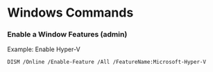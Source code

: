 # Windows Commands

### Enable a Window Features (admin)
Example: Enable Hyper-V
```
DISM /Online /Enable-Feature /All /FeatureName:Microsoft-Hyper-V
```




